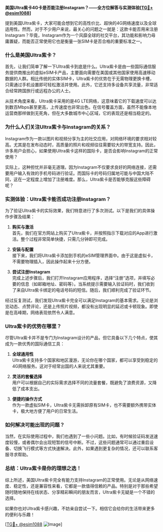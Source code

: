 **美国Ultra紫卡4G卡是否能注册Instagram？——全方位解答与实测体验[[TG💪+ @esim1088](https://t.me/s/esim1088)]**

提到美国Ultra紫卡，大家可能会想到它的高性价比、超快的4G网络速度以及全球适用性。然而，对于不少用户来说，最关心的问题之一就是：这款卡能否用来注册Instagram？毕竟，Instagram作为一个风靡全球的社交平台，其功能和影响力毋庸置疑，而能否正常使用它也是衡量一张SIM卡是否合格的重要标准之一。

### **什么是美国Ultra紫卡？**

首先，让我们简单了解一下Ultra紫卡到底是什么。Ultra紫卡是由一些国际通信服务提供商推出的虚拟eSIM卡产品，主要面向需要在美国或其他国家使用高速移动数据的人群。相比传统的实体SIM卡，Ultra紫卡的优势在于无需物理更换卡槽，只需通过手机设置即可轻松激活并使用。此外，它还支持多设备共享流量，非常适合经常跨国旅行或远程办公的人士。

从技术角度来看，Ultra紫卡采用的是4G LTE网络，这意味着它的下载速度可以达到数百Mbps甚至更高，上传速度也非常出色。在信号覆盖方面，虽然不能像本地运营商那样做到无死角，但在大多数城市中心区域，它的表现还是相当稳定的。

### **为什么人们关注Ultra紫卡与Instagram的关系？**

Instagram作为一款以图片和视频分享为主的社交应用，对网络环境的要求相对较高。尤其是在发布动态时，高质量的照片和视频往往需要较大的带宽支持。因此，许多用户会担心，如果使用Ultra紫卡这样的国际卡，是否会影响Instagram的正常使用？

实际上，这种担忧并非毫无道理。因为Instagram不仅要求良好的网络连接，还需要用户输入有效的手机号码进行验证。而国际卡的号码归属地可能与中国大陆不同，这在一定程度上增加了注册难度。那么，Ultra紫卡是否能够克服这些障碍呢？

### **实测体验：Ultra紫卡能否成功注册Instagram？**

为了验证Ultra紫卡的实际效果，我们特意进行了多次测试。以下是我们的具体操作步骤及结果：

1. **购买与激活**  
   首先，我们在官方网站上购买了Ultra紫卡，并按照指示下载对应的App进行激活。整个过程非常简单快捷，只需几分钟即可完成。

2. **安装与配置**  
   接下来，我们将Ultra紫卡添加到手机的eSIM管理界面中。由于这是虚拟卡，不需要物理插入，因此操作起来十分方便。

3. **尝试注册Instagram**  
   完成上述步骤后，我们打开Instagram应用程序，选择“注册”选项，并填写必要的信息（如邮箱地址、密码等）。当系统提示需要输入验证码时，我们收到了来自Ultra紫卡绑定的电话号码的短信。随后，我们顺利完成了验证环节。

经过反复测试，我们发现Ultra紫卡完全可以满足Instagram的基本需求。无论是浏览动态、点赞评论，还是上传照片视频，都没有出现明显的延迟或卡顿现象。即使是在高峰期，网络表现依然令人满意。

### **Ultra紫卡的优势在哪里？**

尽管Ultra紫卡并不是专门为Instagram设计的产品，但它具备以下几个特点，使其成为一款优秀的国际通信工具：

1. **全球通用性**  
   Ultra紫卡支持多个国家和地区漫游，无论你在哪个国家，都可以享受到稳定的4G网络服务。这对于经常出国的人来说尤其重要。

2. **灵活的套餐选择**  
   用户可以根据自己的实际需求选择不同的流量套餐，既避免了浪费资源，又降低了成本支出。

3. **便捷的操作方式**  
   作为一款虚拟SIM卡，Ultra紫卡无需拆卸原有SIM卡，也不需要额外携带实体卡，极大地方便了用户的日常生活。

### **如何解决可能出现的问题？**

当然，在实际使用过程中，我们也遇到了一些小问题。比如，有时候验证码发送速度较慢，或者偶尔会出现短暂的信号中断。不过，这些问题通常可以通过重启设备、切换飞行模式等方式快速解决。此外，如果遇到更复杂的情况，还可以联系客服寻求帮助。

### **总结：Ultra紫卡是你的理想之选！**

综上所述，美国Ultra紫卡完全有能力支持Instagram的正常使用。无论是从网络速度、稳定性，还是兼容性来看，它都是一款值得信赖的产品。特别是对于那些希望随时随地保持在线状态、分享精彩瞬间的朋友而言，Ultra紫卡无疑是一个不错的选择。

如果你也对Ultra紫卡感兴趣，不妨亲自尝试一下。相信它会给你的生活带来更多的便利与乐趣！

[[TG💪+ @esim1088](https://t.me/s/esim1088) ![Image](https://i.postimg.cc/4NQfJmqS/Snipaste-2025-05-13-00-14-12.png)]